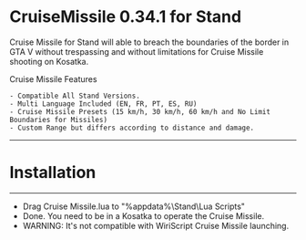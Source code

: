 # CruiseMissile 0.34.1 for Stand
Cruise Missile for Stand will able to breach the boundaries of the border in GTA V without trespassing and without limitations for Cruise Missile shooting on Kosatka.

Cruise Missile Features
```
- Compatible All Stand Versions.
- Multi Language Included (EN, FR, PT, ES, RU)
- Cruise Missile Presets (15 km/h, 30 km/h, 60 km/h and No Limit Boundaries for Missiles)
- Custom Range but differs according to distance and damage.
```
________

# Installation
______________

- Drag Cruise Missile.lua to "%appdata%\Stand\Lua Scripts"
- Done. You need to be in a Kosatka to operate the Cruise Missile.
- WARNING: It's not compatible with WiriScript Cruise Missile launching.
